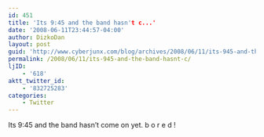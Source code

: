 ```yaml
---
id: 451
title: 'Its 9:45 and the band hasn't c...'
date: '2008-06-11T23:44:57-04:00'
author: DizkoDan
layout: post
guid: 'http://www.cyberjunx.com/blog/archives/2008/06/11/its-945-and-the-band-hasnt-c/'
permalink: /2008/06/11/its-945-and-the-band-hasnt-c/
ljID:
    - '618'
aktt_twitter_id:
    - '832725283'
categories:
    - Twitter
---
```


Its 9:45 and the band hasn’t come on yet. b o r e d !